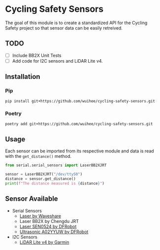 # Cycling Safety Sensors

The goal of this module is to create a standardized API for the Cycling Safety project so that sensor data can be easily retreived.

## TODO

- [ ] Include BB2X Unit Tests
- [ ] Add code for I2C sensors and LiDAR Lite v4.

## Installation

### Pip

```bash
pip install git+https://github.com/wuihee/cycling-safety-sensors.git
```

### Poetry

```bash
poetry add git+https://github.com/wuihee/cycling-safety-sensors.git
```

## Usage

Each sensor can be imported from its respective module and data is read with the `get_distance()` method.

```python
from serial.serial_sensors import LaserBB2XJRT

sensor = LaserBB2XJRT("/dev/ttyS0")
distance = sensor.get_distance()
print(f"The distance measured is {distance}")
```

## Sensor Available

- Serial Sensors
  - [Laser by Waveshare](https://www.waveshare.com/wiki/TOF_Laser_Range_Sensor)
  - Laser BB2X by Chengdu JRT
  - [Laser SEN0524 by DFRobot](https://wiki.dfrobot.com/_A02YYUW_Waterproof_Ultrasonic_Sensor_SKU_SEN0311)
  - [Ultrasonic A02YYUW by DFRobot](https://wiki.dfrobot.com/SKU_SEN0524_ToF_Outdoor_Laser_Ranging_Module_15m#target_4)
- I2C Sensors
  - [LiDAR Lite v4 by Garmin](https://support.garmin.com/en-US/?partNumber=010-02022-00&tab=manuals)

